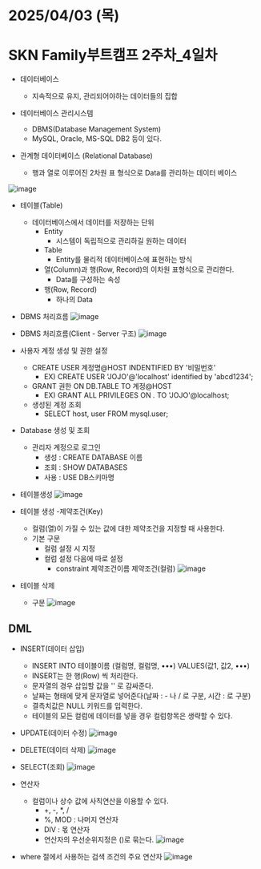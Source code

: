 # 2025/04/03 (목)
# SKN Family부트캠프 2주차_4일차

- 데이터베이스
  - 지속적으로 유지, 관리되어야하는 데이터들의 집합
- 데이터베이스 관리시스템
  - DBMS(Database Management System)
  - MySQL, Oracle, MS-SQL DB2 등이 있다.
 
- 관계형 데이터베이스 (Relational Database)
  - 행과 열로 이루어진 2차원 표 형식으로 Data를 관리하는 데이터 베이스

![image](https://github.com/user-attachments/assets/0572ca5f-fb10-440c-9178-69f5612ded95)

- 테이블(Table)
  - 데이터베이스에서 데이터를 저장하는 단위
    - Entity
      - 시스템이 독립적으로 관리하길 원하는 데이터
    - Table
      - Entity를 물리적 데이터베이스에 표현하는 방식
    - 열(Column)과 행(Row, Record)의 이차원 표형식으로 관리한다.
      - Data를 구성하는 속성
    - 행(Row, Record)
      - 하나의 Data
     
- DBMS 처리흐름
![image](https://github.com/user-attachments/assets/75468f54-887a-40ce-9c81-8b32084cbd71)

- DBMS 처리흐름(Client - Server 구조)
![image](https://github.com/user-attachments/assets/5781aefa-f81b-4102-8cc3-491e9fda22c8)


- 사용자 계정 생성 및 권한 설정
  - CREATE USER 계정명@HOST INDENTIFIED BY '비밀번호'
    - EX) CREATE USER 'JOJO'@'localhost' identified by 'abcd1234';
  - GRANT 권한 ON DB.TABLE TO 계정@HOST
    - EX) GRANT ALL PRIVILEGES ON *.* TO 'JOJO'@localhost;
  - 생성된 계정 조회
    - SELECT host, user FROM mysql.user;

- Database 생성 및 조회
  - 관리자 계정으로 로그인
    - 생성 : CREATE DATABASE 이름
    - 조회 : SHOW DATABASES
    - 사용 : USE DB스키마명
   
- 테이블생성
  ![image](https://github.com/user-attachments/assets/0ae09967-4f2a-42cc-a256-b0665e72e133)


- 테이블 생성 -제약조건(Key)
  - 컬럼(열)이 가질 수 있는 값에 대한 제약조건을 지정할 때 사용한다.
  - 기본 구문
    - 컬럼 설정 시 지정
    - 컬럼 설정 다음에 따로 설정
      - constraint 제약조건이름 제약조건(컬럼)
     ![image](https://github.com/user-attachments/assets/ac10ace9-6222-41f1-a297-21dc9ac91764)

- 테이블 삭제
  - 구문
    ![image](https://github.com/user-attachments/assets/c43fe380-74e8-4524-840e-a64220b87a6c)

## DML ## 
- INSERT(데이터 삽입)
  - INSERT INTO 테이블이름 (컬럼명, 컬럼명, •••) VALUES(값1, 값2, •••)
  - INSERT는 한 행(Row) 씩 처리한다.
  - 문자열의 경우 삽입할 값을 '' 로 감싸준다.
  - 날짜는 형태에 맞게 문자열로 넣어준다(날짜 : - 나  / 로 구분, 시간 : 로 구분)
  - 결측치값은 NULL 키워드를 입력한다.
  - 테이블의 모든 컬럼에 데이터를 넣을 경우 컬럼항목은 생략할 수 있다.
- UPDATE(데이터 수정)
![image](https://github.com/user-attachments/assets/576a074c-34a4-48a2-b838-b46308fb80b3)

- DELETE(데이터 삭제)
![image](https://github.com/user-attachments/assets/6cb11723-9663-43cd-825f-f0f556f86c2a)

- SELECT(조회)
![image](https://github.com/user-attachments/assets/f039f7d4-a05d-4163-8779-3d3acc10a11b)

- 연산자
  - 컬럼이나 상수 값에 사칙연산을 이용할 수 있다.
    - +, -, *, /
    - %, MOD : 나머지 연산자
    - DIV : 몫 연산자
    - 연산자의 우선순위지정은 ()로 묶는다.
   ![image](https://github.com/user-attachments/assets/d0170dfc-9137-4eed-bb85-add0baa78fe5)

- where 절에서 사용하는 검색 조건의 주요 연산자
  ![image](https://github.com/user-attachments/assets/7156f444-7f34-47b1-9a88-d7e69a82df89)












